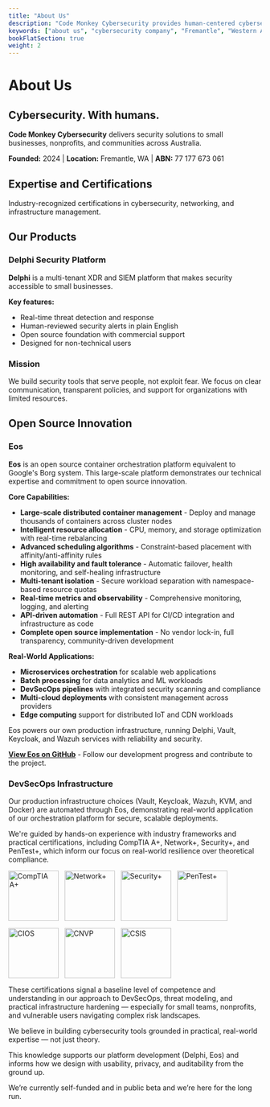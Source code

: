 ```yaml
---
title: "About Us"
description: "Code Monkey Cybersecurity provides human-centered cybersecurity solutions from Fremantle, WA. Open source XDR platform Delphi and container orchestration system Eos."
keywords: ["about us", "cybersecurity company", "Fremantle", "Western Australia", "open source security", "XDR platform", "Delphi", "Eos"]
bookFlatSection: true
weight: 2
---
```


# About Us

## Cybersecurity. With humans.

**Code Monkey Cybersecurity** delivers  security solutions to small businesses, nonprofits, and communities across Australia.

**Founded:** 2024 | **Location:** Fremantle, WA | **ABN:** 77 177 673 061

## Expertise and Certifications

Industry-recognized certifications in cybersecurity, networking, and infrastructure management.

## Our Products

### Delphi Security Platform

**Delphi** is a multi-tenant XDR and SIEM platform that makes  security accessible to small businesses.

**Key features:**
- Real-time threat detection and response
- Human-reviewed security alerts in plain English  
- Open source foundation with commercial support
- Designed for non-technical users

### Mission

We build security tools that serve people, not exploit fear. We focus on clear communication, transparent policies, and support for organizations with limited resources.

## Open Source Innovation

### Eos

**Eos** is an open source container orchestration platform equivalent to Google's Borg system. This large-scale platform demonstrates our technical expertise and commitment to open source innovation.

**Core Capabilities:**
- **Large-scale distributed container management** - Deploy and manage thousands of containers across cluster nodes
- **Intelligent resource allocation** - CPU, memory, and storage optimization with real-time rebalancing
- **Advanced scheduling algorithms** - Constraint-based placement with affinity/anti-affinity rules
- **High availability and fault tolerance** - Automatic failover, health monitoring, and self-healing infrastructure
- **Multi-tenant isolation** - Secure workload separation with namespace-based resource quotas
- **Real-time metrics and observability** - Comprehensive monitoring, logging, and alerting
- **API-driven automation** - Full REST API for CI/CD integration and infrastructure as code
- **Complete open source implementation** - No vendor lock-in, full transparency, community-driven development

**Real-World Applications:**
- **Microservices orchestration** for scalable web applications
- **Batch processing** for data analytics and ML workloads  
- **DevSecOps pipelines** with integrated security scanning and compliance
- **Multi-cloud deployments** with consistent management across providers
- **Edge computing** support for distributed IoT and CDN workloads

Eos powers our own production infrastructure, running Delphi, Vault, Keycloak, and Wazuh services with  reliability and security.

 **[View Eos on GitHub](https://github.com/CodeMonkeyCybersecurity/eos)** - Follow our development progress and contribute to the project.

### DevSecOps Infrastructure

Our production infrastructure choices (Vault, Keycloak, Wazuh, KVM, and Docker) are automated through Eos, demonstrating real-world application of our orchestration platform for secure, scalable deployments.

We're guided by hands-on experience with industry frameworks and practical certifications, including CompTIA A+, Network+, Security+, and PenTest+, which inform our focus on real-world resilience over theoretical compliance.

<div style="display: flex; flex-wrap: wrap; gap: 12px; margin: 1em 0;">
  <img src="/images/comptia-a-ce-certification.png" alt="CompTIA A+" width="100" />
  <img src="/images/comptia-network-ce-certification.png" alt="Network+" width="100" />
  <img src="/images/comptia-security-ce-certification.png" alt="Security+" width="100" />
  <img src="/images/comptia-pentest-ce-certification.png" alt="PenTest+" width="100" />
</div>

<div style="display: flex; flex-wrap: wrap; gap: 12px; margin: 1em 0;">
  <img src="/images/comptia-it-operations-specialist-cios-stackable-certification.png" alt="CIOS" width="100" />
  <img src="/images/comptia-network-vulnerability-assessment-professional-cnvp-stackable-certification.png" alt="CNVP" width="100" />
  <img src="/images/comptia-secure-infrastructure-specialist-csis-stackable-certification.png" alt="CSIS" width="100" />
</div>

These certifications signal a baseline level of competence and understanding in our approach to DevSecOps, threat modeling, and practical infrastructure hardening — especially for small teams, nonprofits, and vulnerable users navigating complex risk landscapes.

We believe in building cybersecurity tools grounded in practical, real-world expertise — not just theory.

This knowledge supports our platform development (Delphi, Eos) and informs how we design with usability, privacy, and auditability from the ground up.

We’re currently self-funded and in public beta and we’re here for the long run.
